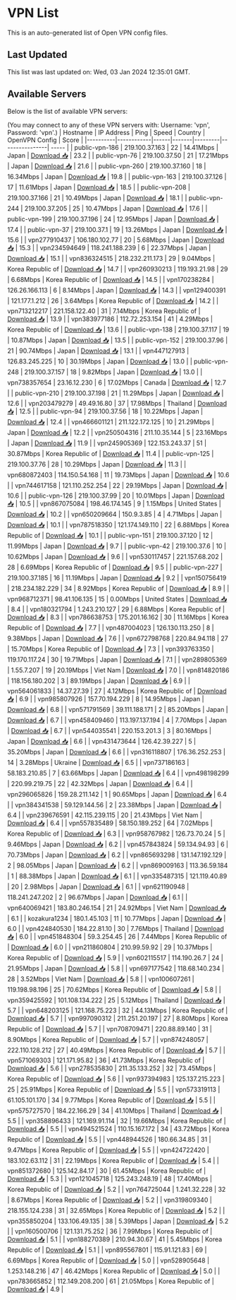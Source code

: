 # VPN List

This is an auto-generated list of Open VPN config files.

## Last Updated

This list was last updated on: Wed, 03 Jan 2024 12:35:01 GMT.

## Available Servers

Below is the list of available VPN servers:

(You may connect to any of these VPN servers with: Username: 'vpn', Password: 'vpn'.)
| Hostname | IP Address | Ping | Speed | Country | OpenVPN Config | Score |
|----------|------------|------|-------|---------|----------------| ----- |
| public-vpn-186 | 219.100.37.163 | 22 | 14.41Mbps | Japan | [Download 📥](./configs/server_0_JP.ovpn) | 23.2 |
| public-vpn-76 | 219.100.37.50 | 21 | 17.21Mbps | Japan | [Download 📥](./configs/server_1_JP.ovpn) | 21.6 |
| public-vpn-260 | 219.100.37.160 | 18 | 16.34Mbps | Japan | [Download 📥](./configs/server_2_JP.ovpn) | 19.8 |
| public-vpn-163 | 219.100.37.126 | 17 | 11.61Mbps | Japan | [Download 📥](./configs/server_3_JP.ovpn) | 18.5 |
| public-vpn-208 | 219.100.37.166 | 21 | 10.49Mbps | Japan | [Download 📥](./configs/server_4_JP.ovpn) | 18.1 |
| public-vpn-244 | 219.100.37.205 | 25 | 10.47Mbps | Japan | [Download 📥](./configs/server_5_JP.ovpn) | 17.6 |
| public-vpn-199 | 219.100.37.196 | 24 | 12.95Mbps | Japan | [Download 📥](./configs/server_6_JP.ovpn) | 17.4 |
| public-vpn-37 | 219.100.37.1 | 19 | 13.26Mbps | Japan | [Download 📥](./configs/server_7_JP.ovpn) | 15.6 |
| vpn277910437 | 106.180.102.77 | 20 | 5.68Mbps | Japan | [Download 📥](./configs/server_8_JP.ovpn) | 15.3 |
| vpn234594649 | 118.241.188.239 | 6 | 22.37Mbps | Japan | [Download 📥](./configs/server_9_JP.ovpn) | 15.1 |
| vpn836324515 | 218.232.211.173 | 29 | 9.04Mbps | Korea Republic of | [Download 📥](./configs/server_10_KR.ovpn) | 14.7 |
| vpn260930213 | 119.193.21.98 | 29 | 6.68Mbps | Korea Republic of | [Download 📥](./configs/server_11_KR.ovpn) | 14.5 |
| vpn170238284 | 126.26.166.113 | 6 | 8.14Mbps | Japan | [Download 📥](./configs/server_12_JP.ovpn) | 14.3 |
| vpn129400391 | 121.177.1.212 | 26 | 3.64Mbps | Korea Republic of | [Download 📥](./configs/server_13_KR.ovpn) | 14.2 |
| vpn713212217 | 221.158.122.40 | 31 | 7.14Mbps | Korea Republic of | [Download 📥](./configs/server_14_KR.ovpn) | 13.9 |
| vpn383977186 | 112.72.253.154 | 41 | 4.29Mbps | Korea Republic of | [Download 📥](./configs/server_15_KR.ovpn) | 13.6 |
| public-vpn-138 | 219.100.37.117 | 19 | 10.87Mbps | Japan | [Download 📥](./configs/server_16_JP.ovpn) | 13.5 |
| public-vpn-152 | 219.100.37.96 | 21 | 90.74Mbps | Japan | [Download 📥](./configs/server_17_JP.ovpn) | 13.1 |
| vpn447127913 | 126.83.245.225 | 10 | 30.19Mbps | Japan | [Download 📥](./configs/server_18_JP.ovpn) | 13.0 |
| public-vpn-248 | 219.100.37.157 | 18 | 9.82Mbps | Japan | [Download 📥](./configs/server_19_JP.ovpn) | 13.0 |
| vpn738357654 | 23.16.12.230 | 6 | 17.02Mbps | Canada | [Download 📥](./configs/server_20_CA.ovpn) | 12.7 |
| public-vpn-210 | 219.100.37.198 | 21 | 11.29Mbps | Japan | [Download 📥](./configs/server_21_JP.ovpn) | 12.6 |
| vpn203479279 | 49.49.16.80 | 37 | 17.98Mbps | Thailand | [Download 📥](./configs/server_22_TH.ovpn) | 12.5 |
| public-vpn-94 | 219.100.37.56 | 18 | 10.22Mbps | Japan | [Download 📥](./configs/server_23_JP.ovpn) | 12.4 |
| vpn466601121 | 211.122.172.125 | 10 | 21.29Mbps | Japan | [Download 📥](./configs/server_24_JP.ovpn) | 12.2 |
| vpn250504316 | 211.10.35.144 | 5 | 23.16Mbps | Japan | [Download 📥](./configs/server_25_JP.ovpn) | 11.9 |
| vpn245905369 | 122.153.243.37 | 51 | 30.87Mbps | Korea Republic of | [Download 📥](./configs/server_26_KR.ovpn) | 11.4 |
| public-vpn-125 | 219.100.37.76 | 28 | 10.29Mbps | Japan | [Download 📥](./configs/server_27_JP.ovpn) | 11.3 |
| vpn680872403 | 114.150.54.168 | 11 | 19.73Mbps | Japan | [Download 📥](./configs/server_28_JP.ovpn) | 10.6 |
| vpn744617158 | 121.110.252.254 | 22 | 29.19Mbps | Japan | [Download 📥](./configs/server_29_JP.ovpn) | 10.6 |
| public-vpn-126 | 219.100.37.99 | 20 | 10.01Mbps | Japan | [Download 📥](./configs/server_30_JP.ovpn) | 10.5 |
| vpn867075084 | 198.46.174.145 | 9 | 1.15Mbps | United States | [Download 📥](./configs/server_31_US.ovpn) | 10.2 |
| vpn650209664 | 150.9.3.85 | 4 | 4.71Mbps | Japan | [Download 📥](./configs/server_32_JP.ovpn) | 10.1 |
| vpn787518350 | 121.174.149.110 | 22 | 6.88Mbps | Korea Republic of | [Download 📥](./configs/server_33_KR.ovpn) | 10.1 |
| public-vpn-151 | 219.100.37.120 | 12 | 11.99Mbps | Japan | [Download 📥](./configs/server_34_JP.ovpn) | 9.7 |
| public-vpn-42 | 219.100.37.6 | 10 | 10.62Mbps | Japan | [Download 📥](./configs/server_35_JP.ovpn) | 9.6 |
| vpn530117457 | 221.157.68.202 | 28 | 6.69Mbps | Korea Republic of | [Download 📥](./configs/server_36_KR.ovpn) | 9.5 |
| public-vpn-227 | 219.100.37.185 | 16 | 11.19Mbps | Japan | [Download 📥](./configs/server_37_JP.ovpn) | 9.2 |
| vpn150756419 | 218.234.182.229 | 34 | 8.92Mbps | Korea Republic of | [Download 📥](./configs/server_38_KR.ovpn) | 8.9 |
| vpn968712371 | 98.41.106.135 | 15 | 0.00Mbps | United States | [Download 📥](./configs/server_39_US.ovpn) | 8.4 |
| vpn180321794 | 1.243.210.127 | 29 | 6.88Mbps | Korea Republic of | [Download 📥](./configs/server_40_KR.ovpn) | 8.3 |
| vpn786638753 | 175.201.16.162 | 30 | 11.16Mbps | Korea Republic of | [Download 📥](./configs/server_41_KR.ovpn) | 7.7 |
| vpn487004023 | 126.130.113.250 | 8 | 9.38Mbps | Japan | [Download 📥](./configs/server_42_JP.ovpn) | 7.6 |
| vpn672798768 | 220.84.94.118 | 27 | 15.70Mbps | Korea Republic of | [Download 📥](./configs/server_43_KR.ovpn) | 7.3 |
| vpn393763350 | 119.170.117.24 | 30 | 19.71Mbps | Japan | [Download 📥](./configs/server_44_JP.ovpn) | 7.1 |
| vpn289805369 | 1.55.7.207 | 19 | 20.19Mbps | Viet Nam | [Download 📥](./configs/server_45_VN.ovpn) | 7.0 |
| vpn814820186 | 118.156.180.202 | 3 | 89.19Mbps | Japan | [Download 📥](./configs/server_46_JP.ovpn) | 6.9 |
| vpn564061833 | 14.37.27.39 | 27 | 4.12Mbps | Korea Republic of | [Download 📥](./configs/server_47_KR.ovpn) | 6.9 |
| vpn985807926 | 157.70.194.229 | 8 | 14.95Mbps | Japan | [Download 📥](./configs/server_48_JP.ovpn) | 6.8 |
| vpn571791569 | 39.111.188.171 | 2 | 85.20Mbps | Japan | [Download 📥](./configs/server_49_JP.ovpn) | 6.7 |
| vpn458409460 | 113.197.137.194 | 4 | 7.70Mbps | Japan | [Download 📥](./configs/server_50_JP.ovpn) | 6.7 |
| vpn544035541 | 220.153.201.3 | 3 | 80.16Mbps | Japan | [Download 📥](./configs/server_51_JP.ovpn) | 6.6 |
| vpn431473644 | 126.42.39.227 | 5 | 35.20Mbps | Japan | [Download 📥](./configs/server_52_JP.ovpn) | 6.6 |
| vpn316118807 | 176.36.252.253 | 14 | 3.28Mbps | Ukraine | [Download 📥](./configs/server_53_UA.ovpn) | 6.5 |
| vpn737186163 | 58.183.210.85 | 7 | 63.66Mbps | Japan | [Download 📥](./configs/server_54_JP.ovpn) | 6.4 |
| vpn498198299 | 220.99.219.75 | 22 | 42.32Mbps | Japan | [Download 📥](./configs/server_55_JP.ovpn) | 6.4 |
| vpn296065826 | 159.28.211.142 | 1 | 90.65Mbps | Japan | [Download 📥](./configs/server_56_JP.ovpn) | 6.4 |
| vpn384341538 | 59.129.144.56 | 2 | 23.38Mbps | Japan | [Download 📥](./configs/server_57_JP.ovpn) | 6.4 |
| vpn239676591 | 42.115.239.115 | 20 | 21.43Mbps | Viet Nam | [Download 📥](./configs/server_58_VN.ovpn) | 6.4 |
| vpn557835489 | 58.150.189.252 | 64 | 7.02Mbps | Korea Republic of | [Download 📥](./configs/server_59_KR.ovpn) | 6.3 |
| vpn958767982 | 126.73.70.24 | 5 | 9.46Mbps | Japan | [Download 📥](./configs/server_60_JP.ovpn) | 6.2 |
| vpn457843824 | 59.134.94.93 | 6 | 70.73Mbps | Japan | [Download 📥](./configs/server_61_JP.ovpn) | 6.2 |
| vpn865693298 | 131.147.192.129 | 2 | 98.05Mbps | Japan | [Download 📥](./configs/server_62_JP.ovpn) | 6.2 |
| vpn869009163 | 113.36.59.184 | 1 | 88.38Mbps | Japan | [Download 📥](./configs/server_63_JP.ovpn) | 6.1 |
| vpn335487315 | 121.119.40.89 | 20 | 2.98Mbps | Japan | [Download 📥](./configs/server_64_JP.ovpn) | 6.1 |
| vpn621190948 | 118.241.247.202 | 2 | 96.67Mbps | Japan | [Download 📥](./configs/server_65_JP.ovpn) | 6.1 |
| vpn640069421 | 183.80.246.154 | 21 | 24.92Mbps | Viet Nam | [Download 📥](./configs/server_66_VN.ovpn) | 6.1 |
| kozakura1234 | 180.1.45.103 | 11 | 10.77Mbps | Japan | [Download 📥](./configs/server_67_JP.ovpn) | 6.0 |
| vpn424840530 | 184.22.81.10 | 30 | 7.76Mbps | Thailand | [Download 📥](./configs/server_68_TH.ovpn) | 6.0 |
| vpn451848304 | 59.3.254.45 | 26 | 7.44Mbps | Korea Republic of | [Download 📥](./configs/server_69_KR.ovpn) | 6.0 |
| vpn211860804 | 210.99.59.92 | 29 | 10.37Mbps | Korea Republic of | [Download 📥](./configs/server_70_KR.ovpn) | 5.9 |
| vpn602115517 | 114.190.26.7 | 24 | 21.95Mbps | Japan | [Download 📥](./configs/server_71_JP.ovpn) | 5.8 |
| vpn697177542 | 118.68.140.234 | 28 | 3.52Mbps | Viet Nam | [Download 📥](./configs/server_72_VN.ovpn) | 5.8 |
| vpn100607261 | 119.198.98.196 | 25 | 70.62Mbps | Korea Republic of | [Download 📥](./configs/server_73_KR.ovpn) | 5.8 |
| vpn359425592 | 101.108.134.222 | 25 | 5.12Mbps | Thailand | [Download 📥](./configs/server_74_TH.ovpn) | 5.7 |
| vpn648203125 | 121.168.75.223 | 32 | 44.13Mbps | Korea Republic of | [Download 📥](./configs/server_75_KR.ovpn) | 5.7 |
| vpn997090312 | 211.251.20.197 | 27 | 8.80Mbps | Korea Republic of | [Download 📥](./configs/server_76_KR.ovpn) | 5.7 |
| vpn708709471 | 220.88.89.140 | 31 | 8.90Mbps | Korea Republic of | [Download 📥](./configs/server_77_KR.ovpn) | 5.7 |
| vpn874248057 | 222.110.128.212 | 27 | 40.49Mbps | Korea Republic of | [Download 📥](./configs/server_78_KR.ovpn) | 5.7 |
| vpn571069303 | 121.171.95.82 | 36 | 41.73Mbps | Korea Republic of | [Download 📥](./configs/server_79_KR.ovpn) | 5.6 |
| vpn278535830 | 211.35.133.252 | 32 | 73.45Mbps | Korea Republic of | [Download 📥](./configs/server_80_KR.ovpn) | 5.6 |
| vpn937394983 | 125.137.215.223 | 25 | 25.91Mbps | Korea Republic of | [Download 📥](./configs/server_81_KR.ovpn) | 5.5 |
| vpn573319113 | 61.105.101.170 | 34 | 9.77Mbps | Korea Republic of | [Download 📥](./configs/server_82_KR.ovpn) | 5.5 |
| vpn575727570 | 184.22.166.29 | 34 | 41.10Mbps | Thailand | [Download 📥](./configs/server_83_TH.ovpn) | 5.5 |
| vpn358896433 | 121.169.91.114 | 32 | 19.66Mbps | Korea Republic of | [Download 📥](./configs/server_84_KR.ovpn) | 5.5 |
| vpn494521524 | 110.15.167.172 | 34 | 43.72Mbps | Korea Republic of | [Download 📥](./configs/server_85_KR.ovpn) | 5.5 |
| vpn448944526 | 180.66.34.85 | 31 | 9.47Mbps | Korea Republic of | [Download 📥](./configs/server_86_KR.ovpn) | 5.5 |
| vpn424722420 | 183.102.63.112 | 31 | 22.19Mbps | Korea Republic of | [Download 📥](./configs/server_87_KR.ovpn) | 5.4 |
| vpn851372680 | 125.142.84.17 | 30 | 61.45Mbps | Korea Republic of | [Download 📥](./configs/server_88_KR.ovpn) | 5.3 |
| vpn121045718 | 125.243.248.19 | 48 | 17.40Mbps | Korea Republic of | [Download 📥](./configs/server_89_KR.ovpn) | 5.2 |
| vpn764725044 | 1.241.32.228 | 32 | 8.67Mbps | Korea Republic of | [Download 📥](./configs/server_90_KR.ovpn) | 5.2 |
| vpn319809340 | 218.155.124.238 | 31 | 32.65Mbps | Korea Republic of | [Download 📥](./configs/server_91_KR.ovpn) | 5.2 |
| vpn355850204 | 133.106.49.135 | 38 | 5.39Mbps | Japan | [Download 📥](./configs/server_92_JP.ovpn) | 5.2 |
| vpn160500706 | 121.131.75.252 | 36 | 7.99Mbps | Korea Republic of | [Download 📥](./configs/server_93_KR.ovpn) | 5.1 |
| vpn188270389 | 210.94.30.67 | 41 | 5.45Mbps | Korea Republic of | [Download 📥](./configs/server_94_KR.ovpn) | 5.1 |
| vpn895567801 | 115.91.121.83 | 69 | 6.69Mbps | Korea Republic of | [Download 📥](./configs/server_95_KR.ovpn) | 5.0 |
| vpn528905648 | 1.253.148.216 | 47 | 46.42Mbps | Korea Republic of | [Download 📥](./configs/server_96_KR.ovpn) | 5.0 |
| vpn783665852 | 112.149.208.200 | 61 | 21.05Mbps | Korea Republic of | [Download 📥](./configs/server_97_KR.ovpn) | 4.9 |
